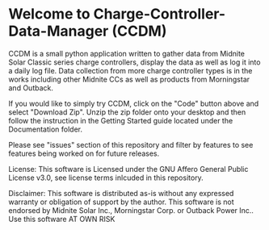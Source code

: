 # Welcome to Charge-Controller-Data-Manager (CCDM)

CCDM is a small python application written to gather data from Midnite Solar Classic series charge controllers, display the data as well as log it into a daily log file.
Data collection from more charge controller types is in the works including other Midnite CCs as well as products from Morningstar and Outback.

If you would like to simply try CCDM, click on the "Code" button above and select "Download Zip".
Unzip the zip folder onto your desktop and then follow the instruction in the Getting Started guide located under the Documentation folder.

Please see "issues" section of this repository and filter by features to see features being worked on for future releases.

License:
This software is Licensed under the GNU Affero General Public License v3.0, see license terms inlcuded in this repository.

Disclaimer:
This software is distributed as-is without any expressed warranty or obligation of support by the author.
This software is not endorsed by Midnite Solar Inc., Morningstar Corp. or Outback Power Inc..
Use this software AT OWN RISK




